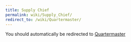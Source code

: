 ```yaml
---
title: Supply Chief
permalink: wiki/Supply_Chief/
redirect_to: /wiki/Quartermaster/
---
```


You should automatically be redirected to [Quartermaster](/wiki/Quartermaster/)
